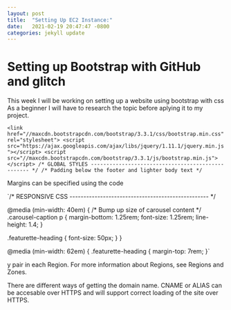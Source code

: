 ```yaml
---
layout: post
title:  "Setting Up EC2 Instance:"
date:   2021-02-19 20:47:47 -0800
categories: jekyll update
---
```




# Setting up Bootstrap with GitHub and glitch

This week I will be working on setting up a website using bootstrap with css
As a beginner I will have to research the topic before aplying it to my project.




`<link href="//maxcdn.bootstrapcdn.com/bootstrap/3.3.1/css/bootstrap.min.css" rel="stylesheet">
    <script src="https://ajax.googleapis.com/ajax/libs/jquery/1.11.1/jquery.min.js"></script>
    <script src="//maxcdn.bootstrapcdn.com/bootstrap/3.3.1/js/bootstrap.min.js"></script>
/* GLOBAL STYLES
-------------------------------------------------- */
/* Padding below the footer and lighter body text */`





Margins can be specified using the code

`/* RESPONSIVE CSS
-------------------------------------------------- */

@media (min-width: 40em) {
  /* Bump up size of carousel content */
  .carousel-caption p {
    margin-bottom: 1.25rem;
    font-size: 1.25rem;
    line-height: 1.4;
  }

  .featurette-heading {
    font-size: 50px;
  }
}

@media (min-width: 62em) {
  .featurette-heading {
    margin-top: 7rem;
  }`

y pair in each Region. For more information about Regions, see Regions and Zones.

There are different ways of getting the domain name. CNAME or ALIAS can be accesable over HTTPS and will support correct loading of the site over HTTPS.

